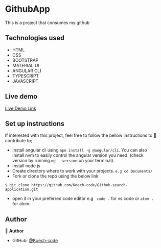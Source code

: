 # GithubApp

This is a project that consumes my github

## Technologies used

- HTML
- CSS 
- BOOTSTRAP
- MATERIAL UI
- ANGULAR CLI
- TYPESCRIPT
- JAVASCRIPT

## Live demo

[Live Demo Link]( https://Koech-code.github.io/Github-search-application/)

## Set up instructions

If interested with this project, feel free to follow the bellow instructions to 🤝 contribute to;
- Install angular cli using `npm install -g @angular/cli`.
  You can also install nvm to easily control the angular version you need.
  (check version by running `ng --version` on your terminal).
- Install node js 
- Create directory where to work with your projects. 
  `e.g cd Documents/`
- Fork or clone the repo using the below link

```
$ git clone https://github.com/Koech-code/Github-search-application.git

```
- open it in your preferred code editor e.g ` code .` for vs code or `atom .` for atom.


## Author

👤 **Author**

- GitHub: [@Koech-code](https://github.com/Koech-code)

